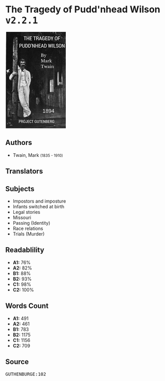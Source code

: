 # The Tragedy of Pudd'nhead Wilson <kbd>v2.2.1</kbd>

![](./cover.medium.jpg "")

## Authors


 - Twain, Mark <small>(1835 - 1910)</small>

## Translators



## Subjects


 - Impostors and imposture
 - Infants switched at birth
 - Legal stories
 - Missouri
 - Passing (Identity)
 - Race relations
 - Trials (Murder)

## Readablility


 - **A1:** 76%
 - **A2:** 82%
 - **B1:** 88%
 - **B2:** 93%
 - **C1:** 98%
 - **C2:** 100%

## Words Count


 - **A1:** 491
 - **A2:** 461
 - **B1:** 783
 - **B2:** 1175
 - **C1:** 1156
 - **C2:** 709

## Source


<kbd>GUTHENBURGE:102</kbd>
